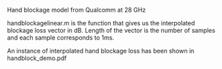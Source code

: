 Hand blockage model from Qualcomm at 28 GHz

handblockagelinear.m is the function that gives us the interpolated blockage loss vector in dB. Length of the vector is the number of samples and each sample corresponds to 1ms.

An instance of interpolated hand blockage loss has been shown in handblock_demo.pdf
